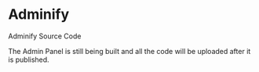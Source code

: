 # Adminify
Adminify Source Code

The Admin Panel is still being built and all the code will be uploaded after it is published.
